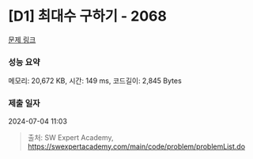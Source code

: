 # [D1] 최대수 구하기 - 2068 

[문제 링크](https://swexpertacademy.com/main/code/problem/problemDetail.do?contestProbId=AV5QQhbqA4QDFAUq) 

### 성능 요약

메모리: 20,672 KB, 시간: 149 ms, 코드길이: 2,845 Bytes

### 제출 일자

2024-07-04 11:03



> 출처: SW Expert Academy, https://swexpertacademy.com/main/code/problem/problemList.do